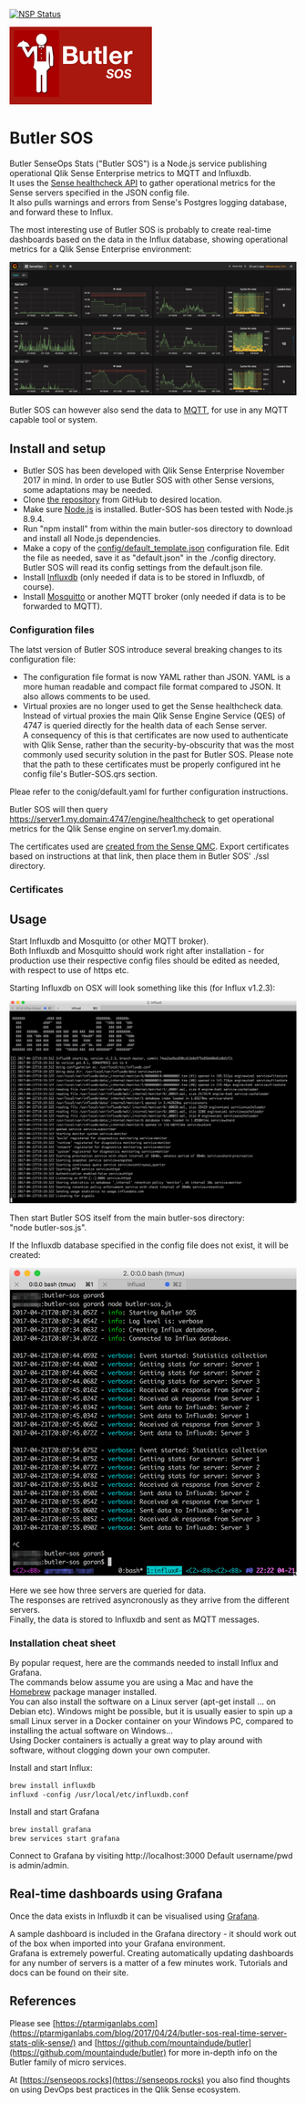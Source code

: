 

[![NSP Status](https://nodesecurity.io/orgs/ptarmiganlabscom/projects/adfd09d2-140c-42ae-9f2f-6376c6d45f6d/badge)](https://nodesecurity.io/orgs/ptarmiganlabscom/projects/adfd09d2-140c-42ae-9f2f-6376c6d45f6d)
  

![Butler SOS](img/butler-sos-small.png)


  
# Butler SOS
Butler SenseOps Stats ("Butler SOS") is a Node.js service publishing operational Qlik Sense Enterprise metrics to MQTT and Influxdb.  
It uses the [Sense healthcheck API](http://help.qlik.com/en-US/sense-developer/November2017/Subsystems/EngineAPI/Content/GettingSystemInformation/HealthCheckStatus.htm) to gather operational metrics for the Sense servers specified in the JSON config file.  
It also pulls warnings and errors from Sense's Postgres logging database, and forward these to Influx.

The most interesting use of Butler SOS is probably to create real-time dashboards based on the data in the Influx database, showing operational metrics for a Qlik Sense Enterprise environment:

![Grafana dashboard](img/senseops-1.png "SenseOps dashboard using Grafana")


Butler SOS can however also send the data to [MQTT](https://en.wikipedia.org/wiki/MQTT), for use in any MQTT capable tool or system.



## Install and setup
* Butler SOS has been developed with Qlik Sense Enterprise November 2017 in mind. In order to use Butler SOS with other Sense versions, some adaptations may be needed.
* Clone [the repository](https://github.com/ptarmiganlabs/butler-sos) from GitHub to desired location.  
* Make sure [Node.js](https://nodejs.org) is installed. Butler-SOS has been tested with Node.js 8.9.4. 
* Run "npm install" from within the main butler-sos directory to download and install all Node.js dependencies.
* Make a copy of the [config/default_template.json](https://github.com/ptarmiganlabs/butler-sos/blob/master/config/default_template.json) configuration file. Edit the file as needed, save it as "default.json" in the ./config directory.
Butler SOS will read its config settings from the default.json file.
* Install [Influxdb](https://docs.influxdata.com/influxdb/v1.4/introduction) (only needed if data is to be stored in Influxdb, of course).
* Install [Mosquitto](https://mosquitto.org) or another MQTT broker (only needed if data is to be forwarded to MQTT).




### Configuration files
The latst version of Butler SOS introduce several breaking changes to its configuration file:

* The configuration file format is now YAML rather than JSON. YAML is a more human readable and compact file format compared to JSON. It also allows comments to be used.  
* Virtual proxies are no longer used to get the Sense healthcheck data. Instead of virtual proxies the main Qlik Sense Engine Service (QES) of 4747 is queried directly for the health data of each Sense server.   
A consequency of this is that certificates are now used to authenticate with Qlik Sense, rather than the security-by-obscurity that was the most commonly used security solution in the past for Butler SOS.
Please note that the path to these certificates must be properly configured int he config file's Butler-SOS.qrs section. 

Pleae refer to the conig/default.yaml for further configuration instructions.





Butler SOS will then query https://server1.my.domain:4747/engine/healthcheck to get operational metrics for the Qlik Sense engine on server1.my.domain.

The certificates used are [created from the Sense QMC](http://help.qlik.com/en-US/sense/November2017/Subsystems/ManagementConsole/Content/export-certificates.htm). Export certificates based on instructions at that link, then place them in Butler SOS' ./ssl directory.

### Certificates




## Usage
Start Influxdb and Mosquitto (or other MQTT broker).   
Both Influxdb and Mosquitto should work right after installation - for production use their respective config files should be edited as needed, with respect to use of https etc.

Starting Influxdb on OSX will look something like this (for Influx v1.2.3):

![Starting Influxdb](img/influxdb-1.png "Starting Influxdb")

Then start Butler SOS itself from the main butler-sos directory:  
"node butler-sos.js".  
  
If the Influxdb database specified in the config file does not exist, it will be created:

![Starting Butler SOS](img/butler-sos-1.png "Starting Butler SOS")

Here we see how three servers are queried for data.  
The responses are retrived asyncronously as they arrive from the different servers.  
Finally, the data is stored to Influxdb and sent as MQTT messages.


### Installation cheat sheet
By popular request, here are the commands needed to install Influx and Grafana.  
The commands below assume you are using a Mac and have the [Homebrew](https://brew.sh/) package manager installed.  
You can also install the software on a Linux server (apt-get install ... on Debian etc). Windows might be possible, but it is usually easier to spin up a small Linux server in a Docker container on your Windows PC, compared to installing the actual software on Windows...   
Using Docker containers is actually a great way to play around with software, without clogging down your own computer. 
  
Install and start Influx:  

    brew install influxdb
    influxd -config /usr/local/etc/influxdb.conf

Install and start Grafana

    brew install grafana
    brew services start grafana

Connect to Grafana by visiting http://localhost:3000
Default username/pwd is admin/admin.


## Real-time dashboards using Grafana
Once the data exists in Influxdb it can be visualised using [Grafana](https://grafana.com).
  
A sample dashboard is included in the Grafana directory - it should work out of the box when imported into your Grafana environment.  
Grafana is extremely powerful. Creating automatically updating dashboards for any number of servers is a matter of a few minutes work. Tutorials and docs can be found on their site.


## References
  
Please see [https://ptarmiganlabs.com](https://ptarmiganlabs.com/blog/2017/04/24/butler-sos-real-time-server-stats-qlik-sense/) and [https://github.com/mountaindude/butler](https://github.com/mountaindude/butler) for more in-depth info on the Butler family of micro services.
  
At [https://senseops.rocks](https://senseops.rocks) you also find thoughts on using DevOps best practices in the Qlik Sense ecosystem.